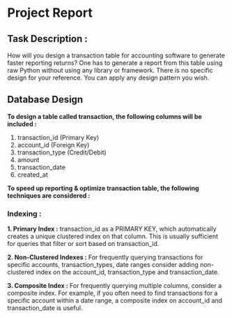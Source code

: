 # Project Report


## Task Description :
How will you design a transaction table for accounting software to generate faster reporting returns? 
One has to generate a report from this table using raw Python without using any library or framework. 
There is no specific design for your reference. You can apply any design pattern you wish.


## Database Design

**To design a table called transaction, the following columns will be included :**

1. transaction_id (Primary Key)
2. account_id (Foreign Key)
3. transaction_type (Credit/Debit)
4. amount
5. transaction_date
6. created_at

**To speed up reporting & optimize transaction table,
the following techniques are considered :**

### Indexing :

**1. Primary Index :** transaction_id as a PRIMARY KEY, which automatically creates a unique clustered index on that column. This is usually sufficient for queries that filter or sort based on transaction_id.

**2. Non-Clustered Indexes :** For frequently querying transactions for specific accounts, transaction_types, date ranges consider adding non-clustered index on the account_id, transaction_type and transaction_date.

**3. Composite Index :** For frequently querying multiple columns, consider a composite index. For example, if you often need to find transactions for a specific account within a date range, a composite index on account_id and transaction_date is useful.
